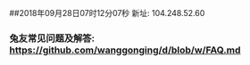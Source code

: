 ##2018年09月28日07时12分07秒 新址: 104.248.52.60
### 兔友常见问题及解答: https://github.com/wanggonging/d/blob/w/FAQ.md
